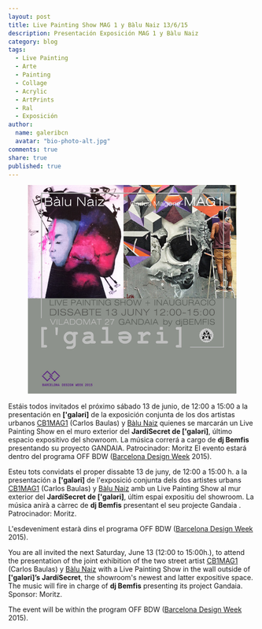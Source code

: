 ```yaml
---
layout: post
title: Live Painting Show MAG 1 y Bàlu Naiz 13/6/15
description: Presentación Exposición MAG 1 y Bàlu Naiz
category: blog
tags: 
  - Live Painting
  - Arte
  - Painting
  - Collage
  - Acrylic
  - ArtPrints
  - Ral
  - Exposición
author: 
  name: galeribcn
  avatar: "bio-photo-alt.jpg"
comments: true
share: true
published: true
---
```


<figure>
	<a href="/images/Balu+MAG1 72ppp.jpg"><img src="/images/Balu+MAG1 72ppp.jpg" alt="Presentación Exposición MAG1 y BÀLU NÀIZ"></a>
</figure>


Estáis todos invitados el próximo sábado 13 de junio, de 12:00 a 15:00 a la presentación en **['galəri]** de la exposición conjunta de los dos artistas urbanos [CB1MAG1](https://www.facebook.com/CB1MAG1 "CB1MAG1") (Carlos Baulas) y [Bàlu Naiz](https://www.facebook.com/balunaiz?pnref=story "Bàlu Naiz") quienes se marcarán un Live Painting Show en el muro exterior del **JardíSecret de ['galəri]**, último espacio expositivo del showroom. La música correrá a cargo de **dj Bemfis** presentando su proyecto GANDAIA. Patrocinador: Moritz
El evento estará dentro del programa OFF BDW ([Barcelona Design Week](http://www.barcelonadesignweek.com/es/programa/84/ "Barcelona Design Week") 2015).

Esteu tots convidats el proper dissabte 13 de juny, de 12:00 a 15:00 h. a la presentación a **['galəri]** de l'exposició conjunta dels dos artistes urbans [CB1MAG1](https://www.facebook.com/CB1MAG1 "CB1MAG1") (Carlos Baulas) y [Bàlu Naiz](https://www.facebook.com/balunaiz?pnref=story "Bàlu Naiz") amb un Live Painting Show al mur exterior del **JardíSecret de ['galəri]**, últim espai expositiu del showroom. La música anirà a càrrec de **dj Bemfis** presentant el seu projecte Gandaia . Patrocinador: Moritz.

L'esdeveniment estarà dins el programa OFF BDW ([Barcelona Design Week](http://www.barcelonadesignweek.com/ca/programa/84/ "Barcelona Design Week") 2015).

You are all invited the next Saturday, June 13 (12:00 to 15:00h.), to attend the presentation of  the joint exhibition of the two street artist [CB1MAG1](https://www.facebook.com/CB1MAG1 "CB1MAG1") (Carlos Baulas) y [Bàlu Naiz](https://www.facebook.com/balunaiz?pnref=story "Bàlu Naiz") with a Live Painting Show in the wall outside of **['galəri]’s JardíSecret**, the showroom's newest and latter expositive space. The music will fire in charge of **dj Bemfis** presenting its project Gandaia. Sponsor: Moritz.

The event will be within the program OFF BDW ([Barcelona Design Week](http://www.barcelonadesignweek.com/en/programme/84/ "Barcelona Design Week ") 2015).
